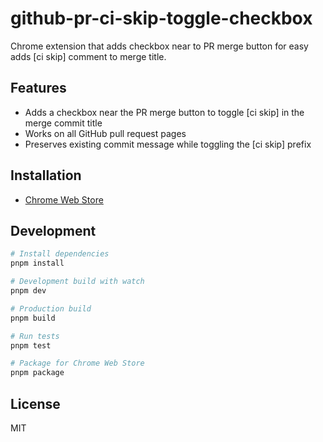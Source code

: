# github-pr-ci-skip-toggle-checkbox

Chrome extension that adds checkbox near to PR merge button for easy adds [ci skip] comment to merge title.

## Features

- Adds a checkbox near the PR merge button to toggle [ci skip] in the merge commit title
- Works on all GitHub pull request pages
- Preserves existing commit message while toggling the [ci skip] prefix

## Installation

- [Chrome Web Store](https://chromewebstore.google.com/detail/github-pr-ci-skip-toggle/joiebgpcoecjpjgmiieofddfkpdfmfij)

## Development

```bash
# Install dependencies
pnpm install

# Development build with watch
pnpm dev

# Production build
pnpm build

# Run tests
pnpm test

# Package for Chrome Web Store
pnpm package
```

## License

MIT